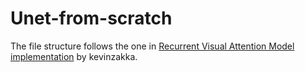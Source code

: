 # Unet-from-scratch


The file structure follows the one in [Recurrent Visual Attention Model implementation](https://github.com/Mgryn/recurrent-visual-attention) by kevinzakka.
